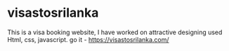 # visastosrilanka
This is a visa booking website, I have worked on attractive designing used Html, css, javascript. go it - https://visastosrilanka.com/
